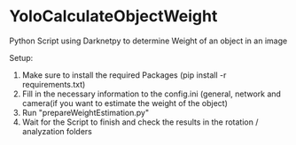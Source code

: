 # YoloCalculateObjectWeight
Python Script using Darknetpy to determine Weight of an object in an image

Setup:
1. Make sure to install the required Packages (pip install -r requirements.txt)
2. Fill in the necessary information to the config.ini (general, network and camera(if you want to estimate the weight of the object)
3. Run "prepareWeightEstimation.py"
4. Wait for the Script to finish and check the results in the rotation / analyzation folders
